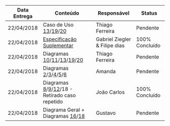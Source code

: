 |Data Entrega|Conteúdo|Responsável|Status|
|----|------|---------|-----|
|22/04/2018|Caso de Uso [13](Assinatura-Twitch-Prime)/[19](Criação-de-Vídeo)/[20](Hosting)|Thiago Ferreira|Pendente|
|22/04/2018|[Especificação Suplementar](Especificação-Suplementar)|Gabriel Ziegler & Filipe dias|100% Concluído|
|22/04/2018|Diagramas [10](Diagrama-Adição-de-Add-ons-em-Jogos)/[11](Diagrama-Chat-de-Voz)/[13](Diagrama-Assinatura-Twitch-Prime)/[19](Diagrama-Criação-de-Vídeo)/[20](Diagrama-Hosting)|Thiago Ferreira|Pendente|
|22/04/2018|Diagramas [2](Diagrama-Transmissão-Multimídia)/[3](Diagrama-Criação-de-Conta)/[4](Diagrama-Inscrição-em-Canal)/[5](Diagrama-Doação-de-Bits)/[6](Diagrama-Compra-de-Bits)|Amanda|Pendente|
|22/04/2018|Diagramas [8](Diagrama-Mensagens-Privadas)/[9](Diagrama-Restrições-de-Chat)/[12](Diagrama-Transmissão-de-Ads)/18 - Retirado caso repetido|João Carlos|100% Concluído|
|22/04/2018|Diagrama Geral + Diagramas [16](Diagrama-Banir-Viewer)/[18](Diagrama-Adição-de-Jogo-ao-Catálogo)|Gustavo|Pendente|

